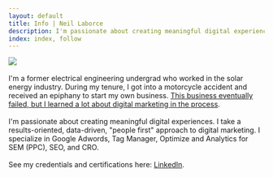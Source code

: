 ```yaml
---
layout: default
title: Info | Neil Laborce
description: I'm passionate about creating meaningful digital experiences. I take a results-oriented, data-driven, 'people first' approach to digital marketing. I specialize in Google Adwords, Tag Manager, Optimize and Analytics for SEM (PPC), SEO, and CRO.
index: index, follow
---
```

<img src="{{ site.baseurl }}/images/neillaborce-info.png">
<br>
<br>I'm a former electrical engineering undergrad who worked in the solar energy industry. During my tenure, I got into a motorcycle accident and received an epiphany to start my own business. <a href="{{ site.baseurl }}/from-engineering-to-marketing/">This business eventually failed, but I learned a lot about digital marketing in the process</a>.
<br>
<br>I'm passionate about creating meaningful digital experiences. I take a results-oriented, data-driven, "people first" approach to digital marketing. I specialize in Google Adwords, Tag Manager, Optimize and Analytics for SEM (PPC), SEO, and CRO. 
<br>
<br>See my credentials and certifications here: <a href="https://ca.linkedin.com/in/rnlaborce">LinkedIn</a>.
<br>
<br>
